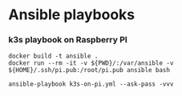 # Ansible playbooks

### k3s playbook on Raspberry PI

```
docker build -t ansible .
docker run --rm -it -v ${PWD}/:/var/ansible -v ${HOME}/.ssh/pi.pub:/root/pi.pub ansible bash
```

`ansible-playbook k3s-on-pi.yml --ask-pass -vvv`

